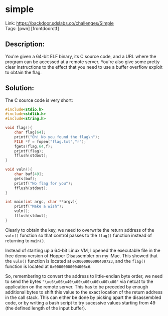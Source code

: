 simple
======

Link: https://backdoor.sdslabs.co/challenges/Simple \
Tags: [pwn] [frontdoorctf]

Description:
------------

You're given a 64-bit ELF binary, its C source code, and a URL where the program can be accessed at a remote server. You're also give some pretty clear instructions to the effect that you need to use a buffer overflow exploit to obtain the flag.

Solution:
---------

The C source code is very short:

```C
#include<stdio.h>
#include<stdlib.h>
#include<string.h>

void flag(){
	char flag[64];
	printf("Oh! No you found the flag\n");
	FILE *f = fopen("flag.txt","r");
	fgets(flag,64,f);
	printf(flag);
	fflush(stdout);
}

void vuln(){
	char buf[49];
	gets(buf);
	printf("No flag for you");
	fflush(stdout);
}

int main(int argc, char **argv){
	printf("Make a wish");
	vuln();
	fflush(stdout);
}
```

Clearly to obtain the key, we need to overwrite the return address of the `vuln()` function so that control passes to the `flag()` function instead of returning to `main()`.

Instead of starting up a 64-bit Linux VM, I opened the executable file in the free demo version of Hopper Disassembler on my iMac. This showed that the `vuln()` function is located at `0x0000000000400723`, and the `flag()` function is located at `0x00000000004006c6`.

So, remembering to convert the address to little-endian byte order, we need to send the bytes `"\xc6\x06\x40\x00\x00\x00\x00\x00"` via netcat to the application on the remote server. This has to be preceded by enough additional bytes to shift this value to the exact location of the return address in the call stack. This can either be done by picking apart the disassembled code, or by writing a bash script to try sucessive values starting from 49 (the defined length of the input buffer).
